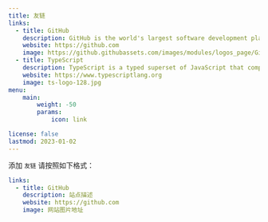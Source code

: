 ```yaml
---
title: 友链
links:
  - title: GitHub
    description: GitHub is the world's largest software development platform.
    website: https://github.com
    image: https://github.githubassets.com/images/modules/logos_page/GitHub-Mark.png
  - title: TypeScript
    description: TypeScript is a typed superset of JavaScript that compiles to plain JavaScript.
    website: https://www.typescriptlang.org
    image: ts-logo-128.jpg
menu:
    main: 
        weight: -50
        params:
            icon: link

license: false
lastmod: 2023-01-02
---
```


添加 `友链` 请按照如下格式：

```yaml
links:
  - title: GitHub
    description: 站点描述
    website: https://github.com
    image: 网站图片地址
```
